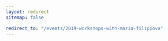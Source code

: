 ```yaml
---
layout: redirect
sitemap: false

redirect_to: "/events/2019-workshops-with-maria-filippova"
---
```

